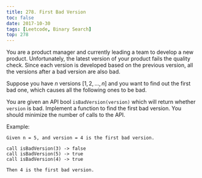 ```yaml
---
title: 278. First Bad Version
toc: false
date: 2017-10-30
tags: [Leetcode, Binary Search]
top: 278
---
```


You are a product manager and currently leading a team to develop a new product. Unfortunately, the latest version of your product fails the quality check. Since each version is developed based on the previous version, all the versions after a bad version are also bad.

Suppose you have $n$ versions $[1, 2, ..., n]$ and you want to find out the first bad one, which causes all the following ones to be bad.

You are given an API bool `isBadVersion(version)` which will return whether `version` is bad. Implement a function to find the first bad version. You should minimize the number of calls to the API.

Example:

```
Given n = 5, and version = 4 is the first bad version.

call isBadVersion(3) -> false
call isBadVersion(5) -> true
call isBadVersion(4) -> true

Then 4 is the first bad version. 
```


